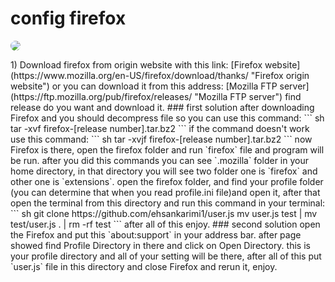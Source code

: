 # config firefox  
 
<dl><img src="https://www.mozilla.org/media/protocol/img/logos/firefox/browser/og.4ad05d4125a5.png" style="border-radius:18px"></dl>
1) Download firefox from origin website with this link:  
[Firefox website](https://www.mozilla.org/en-US/firefox/download/thanks/ "Firefox origin website")  
or you can download it from this address:  
[Mozilla FTP server](https://ftp.mozilla.org/pub/firefox/releases/ "Mozilla FTP server")  
find release do you want and download it.  
### first solution  
after downloading Firefox and you should decompress file so you can use this command:  
``` sh
tar -xvf firefox-[release number].tar.bz2
```
if the command doesn't work use this command:  
``` sh
tar -xvjf firefox-[release number].tar.bz2
```
now Firefox is there, open the firefox folder and run `firefox` file and program will be run.  
after you did this commands you can see `.mozilla` folder in your home directory, in that directory you will see two folder one is `firefox` and other one is `extensions`. open the firefox folder, and find your profile folder (you can determine that when you read profile.ini file)and open it, after that open the terminal from this directory and run this command in your terminal:  
``` sh
git clone https://github.com/ehsankarimi1/user.js
mv user.js test | mv test/user.js . | rm -rf test
```
after all of this enjoy.  
### second solution  
open the Firefox and put this `about:support` in your address bar. after page showed find Profile Directory in there and click on Open Directory. this is your profile directory and all of your setting will be there, after all of this put `user.js` file in this directory and close Firefox and rerun it, enjoy.  
  
